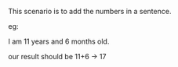This scenario is to add the numbers in a sentence.

eg:

I am 11 years and 6 months old.

our result should be 11+6 -> 17
